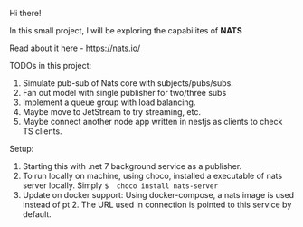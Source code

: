 Hi there!

In this small project, I will be exploring the capabilites of **NATS**


Read about it here - https://nats.io/


TODOs in this project:
1. Simulate pub-sub of Nats core with subjects/pubs/subs.
2. Fan out model with single publisher for two/three subs
3. Implement a queue group with load balancing.
4. Maybe move to JetStream to try streaming, etc.
5. Maybe connect another node app written in nestjs as clients to check TS clients.


Setup: 
1. Starting this with .net 7 background service as a publisher.
2. To run locally on machine, using choco, installed a executable of nats server locally. Simply `$  choco install nats-server`
3. Update on docker support: Using docker-compose, a nats image is used instead of pt 2. The URL used in connection is pointed to this service by default.
